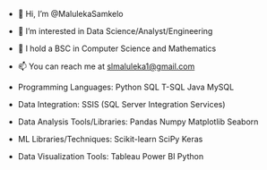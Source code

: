 - 👋 Hi, I’m @MalulekaSamkelo
- 👀 I’m interested in Data Science/Analyst/Engineering
- 🌱 I hold a BSC in Computer Science and Mathematics
- 📫 You can reach me at slmaluleka1@gmail.com

- Programming Languages:
Python
SQL
T-SQL
Java
MySQL

- Data Integration:
SSIS (SQL Server Integration Services)

- Data Analysis Tools/Libraries:
Pandas
Numpy
Matplotlib
Seaborn

- ML Libraries/Techniques:
Scikit-learn
SciPy
Keras

- Data Visualization Tools:
Tableau
Power BI 
Python

